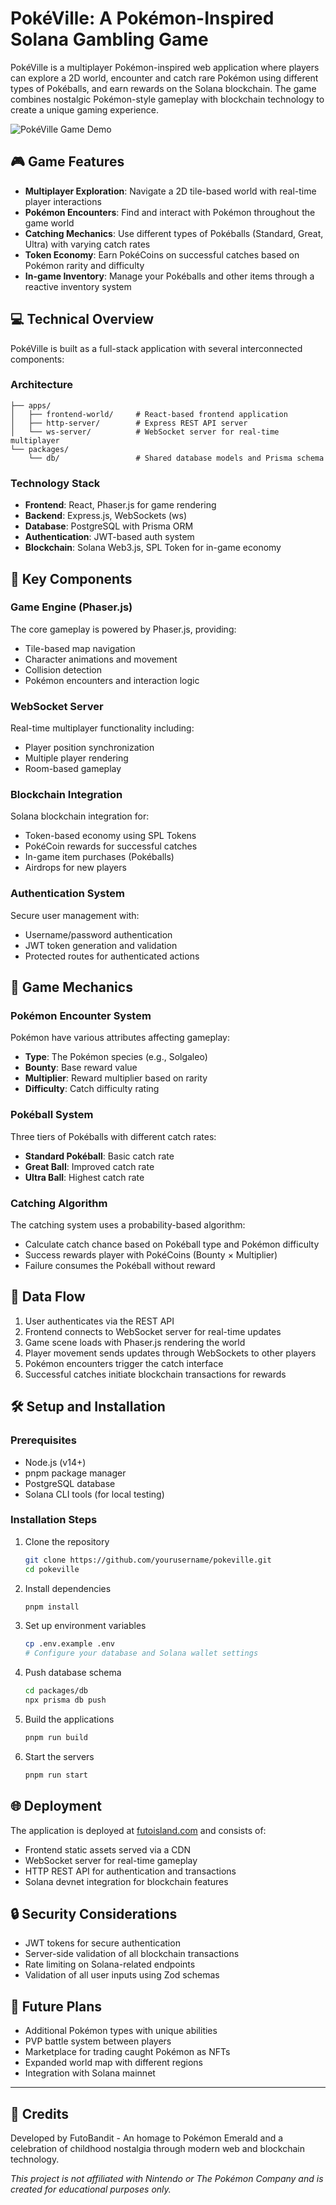 # PokéVille: A Pokémon-Inspired Solana Gambling Game

PokéVille is a multiplayer Pokémon-inspired web application where players can explore a 2D world, encounter and catch rare Pokémon using different types of Pokéballs, and earn rewards on the Solana blockchain. The game combines nostalgic Pokémon-style gameplay with blockchain technology to create a unique gaming experience.

![PokéVille Game Demo](https://placeholder-image-url.com/pokeville-demo.png)

## 🎮 Game Features

- **Multiplayer Exploration**: Navigate a 2D tile-based world with real-time player interactions
- **Pokémon Encounters**: Find and interact with Pokémon throughout the game world
- **Catching Mechanics**: Use different types of Pokéballs (Standard, Great, Ultra) with varying catch rates
- **Token Economy**: Earn PokéCoins on successful catches based on Pokémon rarity and difficulty
- **In-game Inventory**: Manage your Pokéballs and other items through a reactive inventory system

## 💻 Technical Overview

PokéVille is built as a full-stack application with several interconnected components:

### Architecture

```
├── apps/
│   ├── frontend-world/     # React-based frontend application
│   ├── http-server/        # Express REST API server
│   └── ws-server/          # WebSocket server for real-time multiplayer
└── packages/
    └── db/                 # Shared database models and Prisma schema
```

### Technology Stack

- **Frontend**: React, Phaser.js for game rendering
- **Backend**: Express.js, WebSockets (ws)
- **Database**: PostgreSQL with Prisma ORM
- **Authentication**: JWT-based auth system
- **Blockchain**: Solana Web3.js, SPL Token for in-game economy

## 🚀 Key Components

### Game Engine (Phaser.js)
The core gameplay is powered by Phaser.js, providing:
- Tile-based map navigation
- Character animations and movement
- Collision detection
- Pokémon encounters and interaction logic

### WebSocket Server
Real-time multiplayer functionality including:
- Player position synchronization
- Multiple player rendering
- Room-based gameplay

### Blockchain Integration
Solana blockchain integration for:
- Token-based economy using SPL Tokens
- PokéCoin rewards for successful catches
- In-game item purchases (Pokéballs)
- Airdrops for new players

### Authentication System
Secure user management with:
- Username/password authentication
- JWT token generation and validation
- Protected routes for authenticated actions

## 🔧 Game Mechanics

### Pokémon Encounter System
Pokémon have various attributes affecting gameplay:
- **Type**: The Pokémon species (e.g., Solgaleo)
- **Bounty**: Base reward value
- **Multiplier**: Reward multiplier based on rarity
- **Difficulty**: Catch difficulty rating

### Pokéball System
Three tiers of Pokéballs with different catch rates:
- **Standard Pokéball**: Basic catch rate
- **Great Ball**: Improved catch rate
- **Ultra Ball**: Highest catch rate

### Catching Algorithm
The catching system uses a probability-based algorithm:
- Calculate catch chance based on Pokéball type and Pokémon difficulty
- Success rewards player with PokéCoins (Bounty × Multiplier)
- Failure consumes the Pokéball without reward

## 🔄 Data Flow

1. User authenticates via the REST API
2. Frontend connects to WebSocket server for real-time updates
3. Game scene loads with Phaser.js rendering the world
4. Player movement sends updates through WebSockets to other players
5. Pokémon encounters trigger the catch interface
6. Successful catches initiate blockchain transactions for rewards

## 🛠️ Setup and Installation

### Prerequisites
- Node.js (v14+)
- pnpm package manager
- PostgreSQL database
- Solana CLI tools (for local testing)

### Installation Steps
1. Clone the repository
   ```bash
   git clone https://github.com/yourusername/pokeville.git
   cd pokeville
   ```

2. Install dependencies
   ```bash
   pnpm install
   ```

3. Set up environment variables
   ```bash
   cp .env.example .env
   # Configure your database and Solana wallet settings
   ```

4. Push database schema
   ```bash
   cd packages/db
   npx prisma db push
   ```

5. Build the applications
   ```bash
   pnpm run build
   ```

6. Start the servers
   ```bash
   pnpm run start
   ```

## 🌐 Deployment

The application is deployed at [futoisland.com](https://futoisland.com) and consists of:

- Frontend static assets served via a CDN
- WebSocket server for real-time gameplay
- HTTP REST API for authentication and transactions
- Solana devnet integration for blockchain features

## 🔒 Security Considerations

- JWT tokens for secure authentication
- Server-side validation of all blockchain transactions
- Rate limiting on Solana-related endpoints
- Validation of all user inputs using Zod schemas

## 🔮 Future Plans

- Additional Pokémon types with unique abilities
- PVP battle system between players
- Marketplace for trading caught Pokémon as NFTs
- Expanded world map with different regions
- Integration with Solana mainnet

---

## 🌟 Credits

Developed by FutoBandit - An homage to Pokémon Emerald and a celebration of childhood nostalgia through modern web and blockchain technology.

*This project is not affiliated with Nintendo or The Pokémon Company and is created for educational purposes only.*
